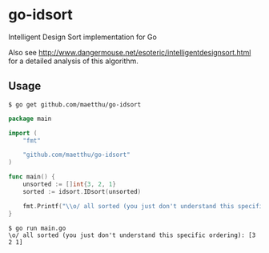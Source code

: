 # go-idsort

Intelligent Design Sort implementation for Go

Also see http://www.dangermouse.net/esoteric/intelligentdesignsort.html for a detailed analysis of this algorithm.

## Usage

```shell
$ go get github.com/maetthu/go-idsort
```

```go
package main

import (
	"fmt"

	"github.com/maetthu/go-idsort"
)

func main() {
	unsorted := []int{3, 2, 1}
	sorted := idsort.IDsort(unsorted)

	fmt.Printf("\\o/ all sorted (you just don't understand this specific ordering): %v\n", sorted)
}
```

```shell
$ go run main.go
\o/ all sorted (you just don't understand this specific ordering): [3 2 1]
```